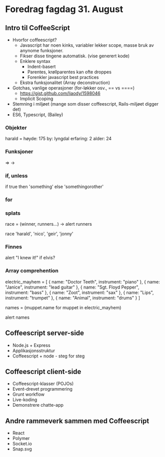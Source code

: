 Foredrag fagdag 31. August
==========================

## Intro til CoffeeScript
- Hvorfor coffeescript?
  - Javascript har noen kinks, variabler lekker scope, masse bruk av anynome funksjoner.
  - Fikser disse tingene automatisk. (vise generert kode)
  - Enklere syntax
    - Indent-basert
    - Parentes, krøllparentes kan ofte droppes
    - Forenkler javascript best practices
  - Ekstra funksjonalitet (Array deconstruction)
- Gotchas, vanlige operasjoner (for-løkker osv., == vs ====)
  - https://gist.github.com/liaody/1598046
  - Implicit Scoping
- Stemning i miljøet (mange som disser coffeescript, Rails-miljøet digger det)
- ES6, Typescript, (Bailey)











### Objekter
harald =
  høyde: 175
  by: lyngdal
  erfaring: 2
  alder: 24

### Funksjoner
=>
->

### if, unless
if true then 'something' else 'somethingorother'

### for

### splats
race = (winner, runners...) ->
  alert runners

race 'harald', 'nico', 'geir', 'jonny'

### Finnes
alert "I knew it!" if elvis?

### Array comprehention

electric_mayhem = [ { name: "Doctor Teeth", instrument: "piano" },
                    { name: "Janice", instrument: "lead guitar" },
                    { name: "Sgt. Floyd Pepper", instrument: "bass" },
                    { name: "Zoot", instrument: "sax" },
                    { name: "Lips", instrument: "trumpet" },
                    { name: "Animal", instrument: "drums" } ]

names = (muppet.name for muppet in electric_mayhem)

alert names

























## Coffeescript server-side
- Node.js + Express
- Applikasjonsstruktur
- Coffeescript + node - steg for steg

## Coffeescript client-side
- Coffeescript-klasser (POJOs)
- Event-drevet programmering
- Grunt workflow
- Live-koding
- Demonstrere chatte-app

## Andre rammeverk sammen med Coffeescript
- React
- Polymer
- Socket.io
- Snap.svg